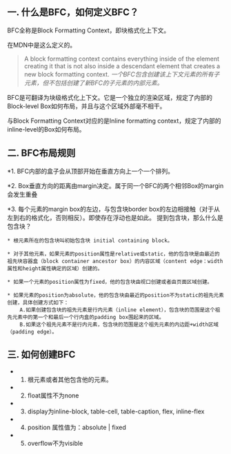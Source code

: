 ## 一. 什么是BFC，如何定义BFC？

 BFC全称是Block Formatting Context，即块格式化上下文。

 在MDN中是这么定义的。
 >A block formatting context contains everything inside of the element creating it that is not also inside a descendant element that creates a new block formatting context.
 *一个BFC包含创建该上下文元素的所有子元素，但不包括创建了新BFC的子元素的内部元素。*

 BFC是可翻译为块级格式化上下文。它是一个独立的渲染区域，规定了内部的Block-level Box如何布局，并且与这个区域外部毫不相干。

 与Block Formatting Context对应的是Inline formatting context，规定了内部的inline-level的Box如何布局。

## 二. BFC布局规则

 *1. BFC内部的盒子会从顶部开始在垂直方向上一个一个排列。

 *2. Box垂直方向的距离由margin决定。属于同一个BFC的两个相邻Box的margin会发生重叠

 *3. 每个元素的margin box的左边，与包含块border box的左边相接触（对于从左到右的格式化，否则相反）。即使存在浮动也是如此。
 提到包含块，那么什么是包含块？

    * 根元素所在的包含块叫初始包含块 initial containing block。

    * 对于其他元素，如果元素的position属性是relative或static，他的包含块是由最近的祖先块容器盒（block container ancestor box）的内容区域（content edge：width属性和height属性确定的区域）创建的。

    * 如果一个元素的position属性为fixed，他的包含块由视口创建或者由页面区域创建。

    * 如果元素的position为absolute，他的包含块由最近的position不为static的祖先元素创建，具体创建方式如下：
        A.如果创建包含块的祖先元素是行内元素（inline element），包含块的范围是这个祖先元素中的第一个和最后一个行内盒的padding box围起来的区域。
        B.如果这个祖先元素不是行内元素，包含块的范围是这个祖先元素的内边距+width区域（padding edge）。

## 三. 如何创建BFC

 * 1. 根元素或者其他包含他的元素。

 * 2. float属性不为none

 * 3. display为inline-block, table-cell, table-caption, flex, inline-flex

 * 4. position 属性值为：absolute | fixed

 * 5. overflow不为visible


